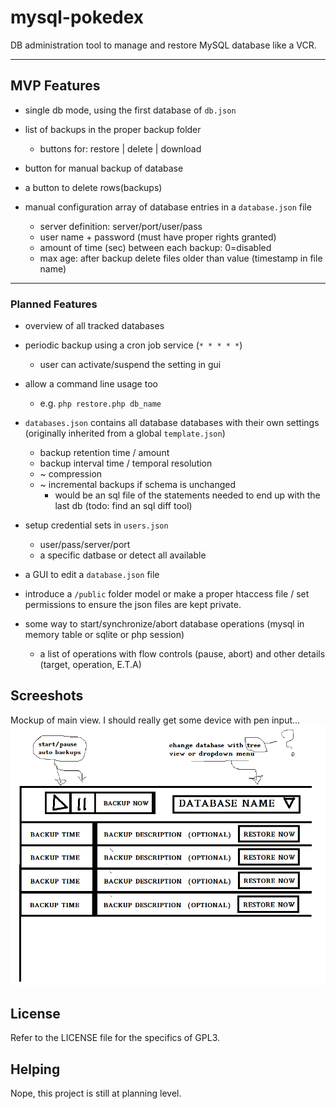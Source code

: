 # mysql-pokedex
DB administration tool to manage and restore MySQL database like a VCR. 

<hr>

## MVP Features

- single db mode, using the first database of `db.json`
- list of backups in the proper backup folder
   - buttons for: restore | delete | download

- button for manual backup of database
- a button to delete rows(backups)

- manual configuration array of database entries in a `database.json` file
    - server definition: server/port/user/pass
    - user name + password  (must have proper rights granted)
    - amount of time (sec) between each backup: 0=disabled
    - max age: after backup delete files older than value (timestamp in file name)
<hr>

### Planned Features

- overview of all tracked databases

- periodic backup using a cron job service (`* * * * *`)
  - user can activate/suspend the setting in gui

- allow a command line usage too
   - e.g. `php restore.php db_name`

- `databases.json` contains all database databases with their own settings (originally inherited from a global `template.json`)
     - backup retention time / amount
     - backup interval time / temporal resolution
     - ~ compression
     - ~ incremental backups if schema is unchanged
        - would be an sql file of the statements needed to end up with the last db (todo: find an sql diff tool)

- setup credential sets in `users.json`
   - user/pass/server/port
   - a specific datbase or detect all available

- a GUI to edit a `database.json` file   

- introduce a `/public` folder model or make a proper htaccess file / set permissions to ensure the json files are kept private.

- some way to start/synchronize/abort database operations (mysql in memory table or sqlite or php session)
   - a list of operations with flow controls (pause, abort) and other details (target, operation, E.T.A)


## Screeshots
Mockup of main view. I should really get some device with pen input...
![Main View](docs/images/mock1.png)

## License
Refer to the LICENSE file for the specifics of GPL3.

## Helping
Nope, this project is still at planning level.
